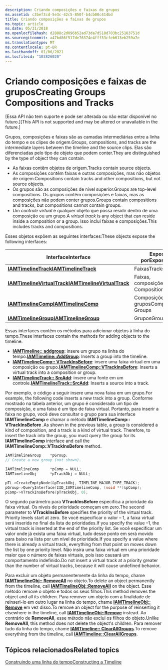 ```yaml
---
description: Criando composições e faixas de grupos
ms.assetid: c3bef3cd-5e3c-42c5-850f-b4cb00c414bd
title: Criando composições e faixas de grupos
ms.topic: article
ms.date: 05/31/2018
ms.openlocfilehash: d2808c2d096b52ad73da7d518d703bc25103751d
ms.sourcegitcommit: a47bd86f517de76374e4fff33cfeb613eb259a7e
ms.translationtype: MT
ms.contentlocale: pt-BR
ms.lasthandoff: 01/06/2021
ms.locfileid: "103826020"
---
```

# <a name="creating-groups-compositions-and-tracks"></a><span data-ttu-id="b26ed-103">Criando composições e faixas de grupos</span><span class="sxs-lookup"><span data-stu-id="b26ed-103">Creating Groups Compositions and Tracks</span></span>

<span data-ttu-id="b26ed-104">\[Essa API não tem suporte e pode ser alterada ou não estar disponível no futuro.\]</span><span class="sxs-lookup"><span data-stu-id="b26ed-104">\[This API is not supported and may be altered or unavailable in the future.\]</span></span>

<span data-ttu-id="b26ed-105">Grupos, composições e faixas são as camadas intermediárias entre a linha do tempo e os clipes de origem.</span><span class="sxs-lookup"><span data-stu-id="b26ed-105">Groups, compositions, and tracks are the intermediate layers between the timeline and the source clips.</span></span> <span data-ttu-id="b26ed-106">Elas são diferenciadas pelo tipo de objeto que podem conter.</span><span class="sxs-lookup"><span data-stu-id="b26ed-106">They are distinguished by the type of object they can contain.</span></span>

-   <span data-ttu-id="b26ed-107">As faixas contêm objetos de origem.</span><span class="sxs-lookup"><span data-stu-id="b26ed-107">Tracks contain source objects.</span></span>
-   <span data-ttu-id="b26ed-108">As composições contêm faixas e outras composições, mas não objetos de origem.</span><span class="sxs-lookup"><span data-stu-id="b26ed-108">Compositions contain tracks and other compositions, but not source objects.</span></span>
-   <span data-ttu-id="b26ed-109">Os grupos são as composições de nível superior.</span><span class="sxs-lookup"><span data-stu-id="b26ed-109">Groups are top-level compositions.</span></span> <span data-ttu-id="b26ed-110">Os grupos contêm composições e faixas, mas as composições não podem conter grupos.</span><span class="sxs-lookup"><span data-stu-id="b26ed-110">Groups contain compositions and tracks, but compositions cannot contain groups.</span></span>
-   <span data-ttu-id="b26ed-111">Um *controle virtual* é qualquer objeto que possa residir dentro de uma composição ou um grupo.</span><span class="sxs-lookup"><span data-stu-id="b26ed-111">A *virtual track* is any object that can reside inside a composition or a group.</span></span> <span data-ttu-id="b26ed-112">Isso inclui faixas e composições.</span><span class="sxs-lookup"><span data-stu-id="b26ed-112">This includes tracks and compositions.</span></span>

<span data-ttu-id="b26ed-113">Esses objetos expõem as seguintes interfaces:</span><span class="sxs-lookup"><span data-stu-id="b26ed-113">These objects expose the following interfaces:</span></span>



| <span data-ttu-id="b26ed-114">Interface</span><span class="sxs-lookup"><span data-stu-id="b26ed-114">Interface</span></span>                                                  | <span data-ttu-id="b26ed-115">Exposto por</span><span class="sxs-lookup"><span data-stu-id="b26ed-115">Exposed By</span></span>           |
|------------------------------------------------------------|----------------------|
| [<span data-ttu-id="b26ed-116">**IAMTimelineTrack**</span><span class="sxs-lookup"><span data-stu-id="b26ed-116">**IAMTimelineTrack**</span></span>](iamtimelinetrack.md)               | <span data-ttu-id="b26ed-117">Faixas</span><span class="sxs-lookup"><span data-stu-id="b26ed-117">Tracks</span></span>               |
| [<span data-ttu-id="b26ed-118">**IAMTimelineVirtualTrack**</span><span class="sxs-lookup"><span data-stu-id="b26ed-118">**IAMTimelineVirtualTrack**</span></span>](iamtimelinevirtualtrack.md) | <span data-ttu-id="b26ed-119">Faixas, composições</span><span class="sxs-lookup"><span data-stu-id="b26ed-119">Tracks, Compositions</span></span> |
| [<span data-ttu-id="b26ed-120">**IAMTimelineComp**</span><span class="sxs-lookup"><span data-stu-id="b26ed-120">**IAMTimelineComp**</span></span>](iamtimelinecomp.md)                 | <span data-ttu-id="b26ed-121">Composições, grupos</span><span class="sxs-lookup"><span data-stu-id="b26ed-121">Compositions, Groups</span></span> |
| [<span data-ttu-id="b26ed-122">**IAMTimelineGroup**</span><span class="sxs-lookup"><span data-stu-id="b26ed-122">**IAMTimelineGroup**</span></span>](iamtimelinegroup.md)               | <span data-ttu-id="b26ed-123">Grupos</span><span class="sxs-lookup"><span data-stu-id="b26ed-123">Groups</span></span>               |



 

<span data-ttu-id="b26ed-124">Essas interfaces contêm os métodos para adicionar objetos à linha do tempo.</span><span class="sxs-lookup"><span data-stu-id="b26ed-124">These interfaces contain the methods for adding objects to the timeline.</span></span>

-   <span data-ttu-id="b26ed-125">[**IAMTimeline:: addgroup**](iamtimeline-addgroup.md): insere um grupo na linha do tempo.</span><span class="sxs-lookup"><span data-stu-id="b26ed-125">[**IAMTimeline::AddGroup**](iamtimeline-addgroup.md): Inserts a group into the timeline.</span></span>
-   <span data-ttu-id="b26ed-126">[**IAMTimelineComp:: VTrackInsBefore**](iamtimelinecomp-vtrackinsbefore.md): insere uma faixa virtual em uma composição ou grupo.</span><span class="sxs-lookup"><span data-stu-id="b26ed-126">[**IAMTimelineComp::VTrackInsBefore**](iamtimelinecomp-vtrackinsbefore.md): Inserts a virtual track into a composition or group.</span></span>
-   <span data-ttu-id="b26ed-127">[**IAMTimelineTrack:: SrcAdd**](iamtimelinetrack-srcadd.md): insere uma fonte em um controle.</span><span class="sxs-lookup"><span data-stu-id="b26ed-127">[**IAMTimelineTrack::SrcAdd**](iamtimelinetrack-srcadd.md): Inserts a source into a track.</span></span>

<span data-ttu-id="b26ed-128">Por exemplo, o código a seguir insere uma nova faixa em um grupo.</span><span class="sxs-lookup"><span data-stu-id="b26ed-128">For example, the following code inserts a new track into a group.</span></span> <span data-ttu-id="b26ed-129">Conforme mostrado na tabela anterior, um grupo é considerado um tipo de composição, e uma faixa é um tipo de faixa virtual. Portanto, para inserir a faixa no grupo, você deve consultar o grupo para sua interface **IAMTimelineComp** e chamar o método **IAMTimelineComp:: VTrackInsBefore** .</span><span class="sxs-lookup"><span data-stu-id="b26ed-129">As shown in the previous table, a group is considered a kind of composition, and a track is a kind of virtual track. Therefore, to insert the track into the group, you must query the group for its **IAMTimelineComp** interface and call the **IAMTimelineComp::VTrackInsBefore** method.</span></span>


```C++
IAMTimelineGroup    *pGroup;
// Create a new group (not shown). 

IAMTimelineComp     *pComp = NULL;
IAMTimelineObj      *pTrackObj = NULL;

pTL->CreateEmptyNode(&pTrackObj, TIMELINE_MAJOR_TYPE_TRACK);
pGroup->QueryInterface(IID_IAMTimelineComp, (void **)&pComp);
pComp->VTrackInsBefore(pTrackObj, 0);
```



<span data-ttu-id="b26ed-130">O segundo parâmetro para **VTrackInsBefore** especifica a prioridade da faixa virtual. Os níveis de prioridade começam em zero.</span><span class="sxs-lookup"><span data-stu-id="b26ed-130">The second parameter to **VTrackInsBefore** specifies the priority of the virtual track. Priority levels start at zero.</span></span> <span data-ttu-id="b26ed-131">Se você especificar o valor – 1, a faixa virtual será inserida no final da lista de prioridades.</span><span class="sxs-lookup"><span data-stu-id="b26ed-131">If you specify the value –1, the virtual track is inserted at the end of the priority list.</span></span> <span data-ttu-id="b26ed-132">Se você especificar um valor onde já exista uma faixa virtual, tudo desse ponto em será movido para baixo na lista por um nível de prioridade.</span><span class="sxs-lookup"><span data-stu-id="b26ed-132">If you specify a value where there is already a virtual track, everything from that point on moves down the list by one priority level.</span></span> <span data-ttu-id="b26ed-133">Não insira uma faixa virtual em uma prioridade maior que o número de faixas virtuais, pois isso causará um comportamento indefinido.</span><span class="sxs-lookup"><span data-stu-id="b26ed-133">Do not insert a virtual track at a priority greater than the number of virtual tracks, because it will cause undefined behavior.</span></span>

<span data-ttu-id="b26ed-134">Para excluir um objeto permanentemente da linha do tempo, chame [**IAMTimelineObj:: RemoveAll**](iamtimelineobj-removeall.md) no objeto.</span><span class="sxs-lookup"><span data-stu-id="b26ed-134">To delete an object permanently from the timeline, call [**IAMTimelineObj::RemoveAll**](iamtimelineobj-removeall.md) on the object.</span></span> <span data-ttu-id="b26ed-135">Esse método remove o objeto e todos os seus filhos.</span><span class="sxs-lookup"><span data-stu-id="b26ed-135">This method removes the object and all its children.</span></span> <span data-ttu-id="b26ed-136">Para remover um objeto com a finalidade de reinseri-lo em outro lugar na linha do tempo, chame [**IAMTimelineObj:: Remove**](iamtimelineobj-remove.md) em vez disso.</span><span class="sxs-lookup"><span data-stu-id="b26ed-136">To remove an object for the purpose of reinserting it elsewhere in the timeline, call [**IAMTimelineObj::Remove**](iamtimelineobj-remove.md) instead.</span></span> <span data-ttu-id="b26ed-137">Ao contrário de **RemoveAll**, esse método não exclui os filhos do objeto.</span><span class="sxs-lookup"><span data-stu-id="b26ed-137">Unlike **RemoveAll**, this method does not delete the object's children.</span></span> <span data-ttu-id="b26ed-138">Para remover tudo da linha do tempo, chame [**IAMTimeline:: ClearAllGroups**](iamtimeline-clearallgroups.md).</span><span class="sxs-lookup"><span data-stu-id="b26ed-138">To remove everything from the timeline, call [**IAMTimeline::ClearAllGroups**](iamtimeline-clearallgroups.md).</span></span>

## <a name="related-topics"></a><span data-ttu-id="b26ed-139">Tópicos relacionados</span><span class="sxs-lookup"><span data-stu-id="b26ed-139">Related topics</span></span>

<dl> <dt>

[<span data-ttu-id="b26ed-140">Construindo uma linha do tempo</span><span class="sxs-lookup"><span data-stu-id="b26ed-140">Constructing a Timeline</span></span>](constructing-a-timeline.md)
</dt> </dl>

 

 



